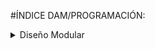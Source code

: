 #ÍNDICE DAM/PROGRAMACIÓN:

<details><summary>Diseño Modular</summary>
	<ul>
		<li>
	   		<p><a href="https://github.com/sufigueroa87/dam/tree/main/programaci%C3%B3n/dise%C3%B1o_modular/ejercicio_1">EJERCICIO 1:</a> 
		   		Creación de un programa de gestión de vuelos con lenguaje Java.
	   		</p>
	   	</li>
	</ul>

